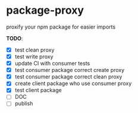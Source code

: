 <!-- @format -->

# package-proxy

proxify your npm package for easier imports

**TODO**:

- [x] test clean proxy
- [x] test write proxy
- [x] update CI with consumer tests
- [x] test consumer package correct create proxy
- [x] test consumer package correct clean proxy
- [x] create client package who use consumer proxy
- [x] test client package
- [ ] DOC
- [ ] publish
